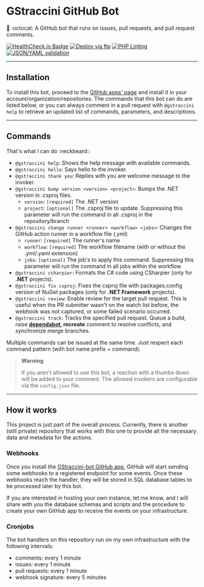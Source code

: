 # GStraccini GitHub Bot

🤖 :octocat: A GitHub bot that runs on issues, pull requests, and pull request comments.

[![HealthCheck.io Badge](https://healthchecks.io/badge/7751e4f8-141e-4e04-86a0-c19cd9/XxN5wyTi/gstraccini-bot.svg)](https://github.com/apps/gstraccini)
[![Deploy via ftp](https://github.com/guibranco/gstraccini-bot/actions/workflows/deploy.yml/badge.svg)](https://github.com/guibranco/gstraccini-bot/actions/workflows/deploy.yml)
[![PHP Linting](https://github.com/guibranco/gstraccini-bot/actions/workflows/php-lint.yml/badge.svg)](https://github.com/guibranco/gstraccini-bot/actions/workflows/php-lint.yml)
[![JSON/YAML validation](https://github.com/guibranco/gstraccini-bot/actions/workflows/json-yaml-lint.yml/badge.svg)](https://github.com/guibranco/gstraccini-bot/actions/workflows/json-yaml-lint.yml)

---

## Installation

To install this bot, proceed to the [GitHub apps' page](https://github.com/apps/gstraccini) and install it in your account/organization/repositories.
The commands that this bot can do are listed below, or you can always comment in a pull request with `@gstraccini help` to retrieve an updated list of commands, parameters, and descriptions.

---

## Commands

That's what I can do :neckbeard::

- `@gstraccini help`: Shows the help message with available commands.
- `@gstraccini hello`: Says hello to the invoker.
- `@gstraccini thank you`: Replies with you are welcome message to the invoker.
- `@gstraccini bump version <version> <project>`: Bumps the .NET version in .csproj files.
  - `version`: `[required]` The .NET version
  - `project`: `[optional]` The .csproj file to update. Suppressing this parameter will run the command in all .csproj in the repository/branch
- `@gstraccini change runner <runner> <workflow> <jobs>`: Changes the GitHub action runner in a workflow file (.yml)
  - `runner`: `[required]` The runner's name
  - `workflow`: `[required]` The workflow filename (with or without the .yml/.yaml extension)
  - `jobs`: `[optional]` The job's to apply this command. Suppressing this parameter will run the command in all jobs within the workflow
- `@gstraccini csharpier`: Formats the C# code using CSharpier (only for **.NET** projects).
- `@gstraccini fix csproj`: Fixes the csproj file with packages.config version of NuGet packages (only for **.NET Framework** projects).
- `@gstraccini review`: Enable review for the target pull request. This is useful when the PR submitter wasn't on the watch list before, the webhook was not captured, or some failed scenario occurred.
- `@gstraccini track`: Tracks the specified pull request. Queue a build, raise **[dependabot](https://github.com/dependabot), recreate** comment to resolve conflicts, and synchronize merge branches.

Multiple commands can be issued at the same time. Just respect each command pattern (with bot name prefix + command).

> **Warning**
>
> If you aren't allowed to use this bot, a reaction with a thumbs down will be added to your comment.
> The allowed invokers are configurable via the `config.json` file.

---

## How it works

This project is just part of the overall process.
Currently, there is another (still private) repository that works with this one to provide all the necessary data and metadata for the actions.

### Webhooks

Once you install the [GStraccini-bot GitHub app](https://github.com/apps/gstraccini), GitHub will start sending some webhooks to a registered endpoint for some events. Once these webhooks reach the handler, they will be stored in SQL database tables to be processed later by this bot.

If you are interested in hosting your own instance, let me know, and I will share with you the database schemas and scripts and the procedure to create your own GitHub app to receive the events on your infrastructure.

### Cronjobs

The bot handlers on this repository run on my own infrastructure with the following intervals:

- comments: every 1 minute
- issues: every 1 minute
- pull requests: every 1 minute
- webhook signature: every 5 minutes
